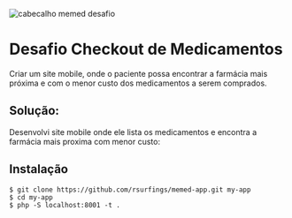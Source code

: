 ![cabecalho memed desafio](https://user-images.githubusercontent.com/2197005/28128758-3b0a0626-6707-11e7-9583-dac319c8b45b.png)

# Desafio Checkout de Medicamentos

Criar um site mobile, onde o paciente possa encontrar a farmácia mais próxima e com o menor custo dos medicamentos a serem comprados.

## Solução:

Desenvolvi site mobile onde ele lista os medicamentos e encontra a farmácia mais proxima com menor custo:

## Instalação
```
$ git clone https://github.com/rsurfings/memed-app.git my-app
$ cd my-app
$ php -S localhost:8001 -t .
```